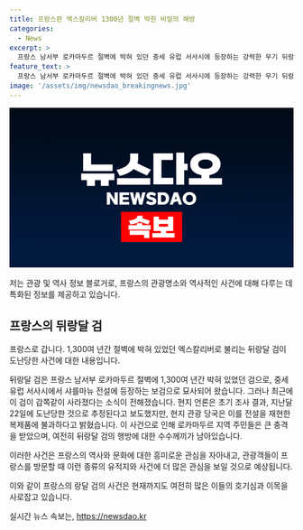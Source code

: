 ```yaml
---
title: 프랑스판 엑스칼리버 1300년 절벽 박힌 비밀의 해방
categories:
  - News
excerpt: >
  프랑스 남서부 로카마두르 절벽에 박혀 있던 중세 유럽 서사시에 등장하는 강력한 무기 뒤랑달이 도난당한 것으로 추정되고 현지 관광 당국은 그것이 전설을 재현한 복제품이라고 주장합니다. 그러나 지역 주민들은 이에 큰 충격을 받았습니다. (150자)
feature_text: >
  프랑스 남서부 로카마두르 절벽에 박혀 있던 중세 유럽 서사시에 등장하는 강력한 무기 뒤랑달이 도난당한 것으로 추정되고 현지 관광 당국은 그것이 전설을 재현한 복제품이라고 주장합니다. 그러나 지역 주민들은 이에 큰 충격을 받았습니다. (150자)
image: '/assets/img/newsdao_breakingnews.jpg'
---
```


<p><img src="/assets/img/newsdao_breakingnews.jpg" alt="bookingtag 속보" /></p>

<p>저는 관광 및 역사 정보 블로거로, 프랑스의 관광명소와 역사적인 사건에 대해 다루는 데 특화된 정보를 제공하고 있습니다.</p>

<h2 data-ke-size="size26">프랑스의 뒤랑달 검</h2>

<p data-ke-size="size16">프랑스로 갑니다. 1,300여 년간 절벽에 박혀 있었던 엑스칼리버로 불리는 뒤랑달 검이 도난당한 사건에 대한 내용입니다.</p>

<p>뒤랑달 검은 프랑스 남서부 로카마두르 절벽에 1,300여 년간 박혀 있었던 검으로, 중세 유럽 서사시에서 샤를마뉴 전설에 등장하는 보검으로 묘사되어 왔습니다. 그러나 최근에 이 검이 감쪽같이 사라졌다는 소식이 전해졌습니다. 현지 언론은 초기 조사 결과, 지난달 22일에 도난당한 것으로 추정된다고 보도했지만, 현지 관광 당국은 이를 전설을 재현한 복제품에 불과하다고 밝혔습니다. 이 사건으로 인해 로카마두르 지역 주민들은 큰 충격을 받았으며, 여전히 뒤랑달 검의 행방에 대한 수수께끼가 남아있습니다.</p>

<p>이러한 사건은 프랑스의 역사와 문화에 대한 흥미로운 관심을 자아내고, 관광객들이 프랑스를 방문할 때 이런 종류의 유적지와 사건에 더 많은 관심을 보일 것으로 예상됩니다. </p>

<p>이와 같이 프랑스의 랑달 검의 사건은 현재까지도 여전히 많은 이들의 호기심과 이목을 사로잡고 있습니다.</p>
실시간 뉴스 속보는, <a href="https://newsdao.kr" rel="dofollow">https://newsdao.kr</a>


